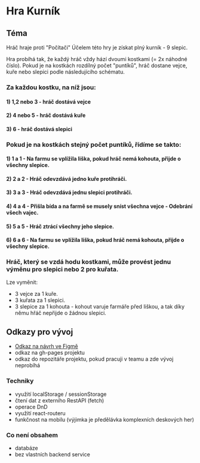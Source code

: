 # Hra Kurník

## Téma
Hráč hraje proti "Počítači"
Účelem této hry je získat plný kurník - 9 slepic. 

Hra probíhá tak, že každý hráč vždy hází dvoumi kostkami (= 2x náhodné číslo). 
Pokud je na kostkách rozdílný počet "puntíků", hráč dostane vejce, kuře nebo slepici podle následujícího schématu.
### Za každou kostku, na níž jsou: 
#### 1) 1,2 nebo 3 - hráč dostává vejce
#### 2) 4 nebo 5 - hráč dostává kuře
#### 3) 6 - hráč dostává slepici

### Pokud je na kostkách stejný počet puntíků, řídíme se takto:
#### 1) 1 a 1 - Na farmu se vplížila liška, pokud hráč nemá kohouta, přijde o všechny slepice.
#### 2) 2 a 2 - Hráč odevzdává jedno kuře protihráči.
#### 3) 3 a 3 - Hráč odevzdává jednu slepici protihráči.
#### 4) 4 a 4 - Přišla bída a na farmě se musely sníst všechna vejce - Odebrání všech vajec.
#### 5) 5 a 5 - Hráč ztrácí všechny jeho slepice.
#### 6) 6 a 6 - Na farmu se vplížila liška, pokud hráč nemá kohouta, přijde o všechny slepice.

### Hráč, který se vzdá hodu kostkami, může provést jednu výměnu pro slepici nebo 2 pro kuřata.
Lze vyměnit:
- 3 vejce za 1 kuře.
- 3 kuřata za 1 slepici.
- 3 slepice za 1 kohouta - kohout varuje farmáře před liškou, a tak díky němu hřáč nepřijde o žádnou slepici.

      

## Odkazy pro vývoj

- [Odkaz na návrh ve Figmě](https://www.figma.com/file/JlE8cicrQmF1oupIM8Pmh9/Kurn%C3%ADk?type=design&mode=design&t=GfJ49UKFPqAt40W8-1)
- odkaz na gh-pages projektu
- odkaz do repozitáře projektu, pokud pracuji v teamu a zde vývoj neprobíhá

### Techniky

- využití localStorage / sessionStorage
- čtení dat z externího RestAPI (fetch)
- operace DnD
- využití react-routeru
- funkčnost na mobilu (výjimka je předělávka komplexních deskových her)

### Co není obsahem 

- databáze
- bez vlastních backend service
